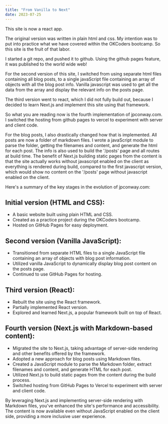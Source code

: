 ```yaml
---
title: "From Vanilla to Next"
date: 2023-07-25
---
```


This site is now a react app.

The original version was written in plain html and css. My intention was to put into practice what we have covered within the OKCoders bootcamp. So this site is the fruit of that labor.

I started a git repo, and pushed it to github. Using the github pages feature, it was published to the world wide web!

For the second version of this site, I switched from using separate html files containing all blog posts, to a single javaScript file containing an array of objects with all the blog post info. Vanilla javascript was used to get all the data from the array and display the relevant info on the posts page.

The third version went to react, which I did not fully build out, because I decided to learn Next.js and implement this site using that framework.

So what you are reading now is the fourth implementation of jpconway.com. I switched the hosting from github pages to vercel to experiment with server and client code.

For the blog posts, I also drastically changed how that is implemented. All posts are now a folder of markdown files. I wrote a javaScript module to parse the folder, getting the filenames and content, and generate the html for each post. The info is also used to build the '/posts' page and all routes at build time. The benefit of Next.js building static pages from the content is that the site actually works without javascript enabled on the client as everything is rendered during build, compared to the first javascript version, which would show no content on the '/posts' page without javascript enabled on the client.

Here's a summary of the key stages in the evolution of jpconway.com:

## Initial version (HTML and CSS):

-   A basic website built using plain HTML and CSS.
-   Created as a practice project during the OKCoders bootcamp.
-   Hosted on GitHub Pages for easy deployment.

## Second version (Vanilla JavaScript):

-   Transitioned from separate HTML files to a single JavaScript file containing an array of objects with blog post information.
-   Utilized vanilla JavaScript to dynamically display blog post content on the posts page.
-   Continued to use GitHub Pages for hosting.

## Third version (React):

-   Rebuilt the site using the React framework.
-   Partially implemented React version.
-   Explored and learned Next.js, a popular framework built on top of React.

## Fourth version (Next.js with Markdown-based content):

-   Migrated the site to Next.js, taking advantage of server-side rendering and other benefits offered by the framework.
-   Adopted a new approach for blog posts using Markdown files.
-   Created a JavaScript module to parse the Markdown folder, extract filenames and content, and generate HTML for each post.
-   Utilized Next.js to build static pages from the content during the build process.
-   Switched hosting from GitHub Pages to Vercel to experiment with server and client code.

By leveraging Next.js and implementing server-side rendering with Markdown files, you've enhanced the site's performance and accessibility. The content is now available even without JavaScript enabled on the client side, providing a more inclusive user experience.
